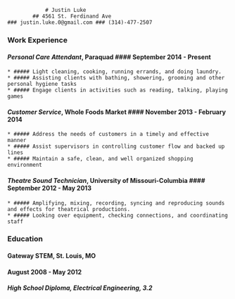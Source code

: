 				# Justin Luke
			## 4561 St. Ferdinand Ave
	### justin.luke.0@gmail.com	### (314)-477-2507


### Work Experience

#### _Personal Care Attendant_, **Paraquad**			#### September 2014 - Present
	* ##### Light cleaning, cooking, running errands, and doing laundry.
	* ##### Assisting clients with bathing, showering, grooming and other personal hygiene tasks
	* ##### Engage clients in activities such as reading, talking, playing games


#### _Customer Service_, **Whole Foods Market**		#### November 2013 - February 2014
	* ##### Address the needs of customers in a timely and effective manner
	* ##### Assist supervisors in controlling customer flow and backed up lines
	* ##### Maintain a safe, clean, and well organized shopping environment

#### _Theatre Sound Technician_, **University of Missouri-Columbia**	#### September 2012 - May 2013

	* ##### Amplifying, mixing, recording, syncing and reproducing sounds and effects for theatrical productions.	
	* ##### Looking over equipment, checking connections, and coordinating staff

### Education

#### Gateway STEM, St. Louis, MO

#### August 2008 - May 2012
##### High School Diploma, _Electrical Engineering_, 3.2






